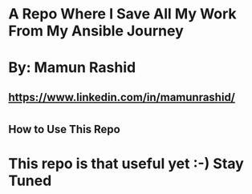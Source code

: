 

#    A Repo Where I Save All My Work From My Ansible Journey
#   
#    By: Mamun Rashid
##       https://www.linkedin.com/in/mamunrashid/
#

#

## How to Use This Repo
#
#  This repo is that useful yet :-)   Stay Tuned


